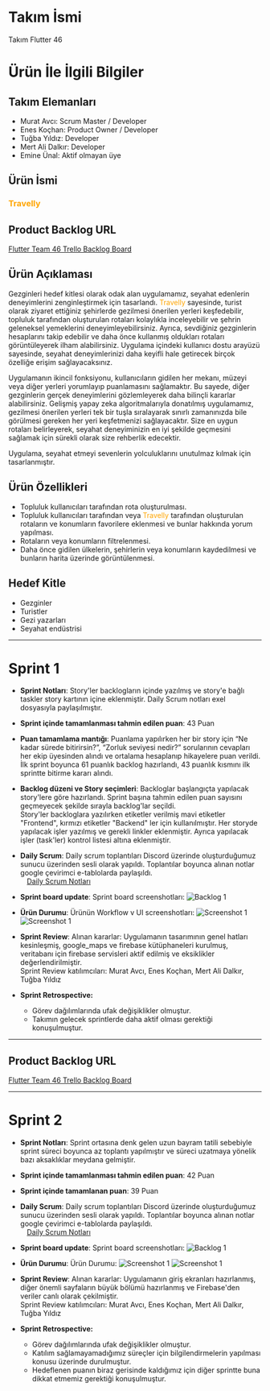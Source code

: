# **Takım İsmi**

Takım Flutter 46

# Ürün İle İlgili Bilgiler

## Takım Elemanları
- Murat Avcı: Scrum Master / Developer
- Enes Koçhan: Product Owner / Developer
- Tuğba Yıldız: Developer
- Mert Ali Dalkır: Developer
- Emine Ünal: Aktif olmayan üye

## Ürün İsmi

### <font color=orange> Travelly </font>

## Product Backlog URL

[Flutter Team 46 Trello Backlog Board](https://trello.com/invite/b/LYhHZu5h/ATTI2a04919fec9f132a7fae05afcfe79dca39429EA2/sprint-1)

## Ürün Açıklaması

Gezginleri hedef kitlesi olarak odak alan uygulamamız, seyahat edenlerin deneyimlerini zenginleştirmek için tasarlandı. <font color=orange> Travelly </font> sayesinde, turist olarak ziyaret ettiğiniz şehirlerde gezilmesi önerilen yerleri keşfedebilir, topluluk tarafından oluşturulan rotaları kolaylıkla inceleyebilir ve şehrin geleneksel yemeklerini deneyimleyebilirsiniz. Ayrıca, sevdiğiniz gezginlerin hesaplarını takip edebilir ve daha önce kullanmış oldukları rotaları görüntüleyerek ilham alabilirsiniz. Uygulama içindeki kullanıcı dostu arayüzü sayesinde, seyahat deneyimlerinizi daha keyifli hale getirecek birçok özelliğe erişim sağlayacaksınız.

Uygulamanın ikincil fonksiyonu, kullanıcıların gidilen her mekanı, müzeyi veya diğer yerleri yorumlayıp puanlamasını sağlamaktır. Bu sayede, diğer gezginlerin gerçek deneyimlerini gözlemleyerek daha bilinçli kararlar alabilirsiniz. Gelişmiş yapay zeka algoritmalarıyla donatılmış uygulamamız, gezilmesi önerilen yerleri tek bir tuşla sıralayarak sınırlı zamanınızda bile görülmesi gereken her yeri keşfetmenizi sağlayacaktır. Size en uygun rotaları belirleyerek, seyahat deneyiminizin en iyi şekilde geçmesini sağlamak için sürekli olarak size rehberlik edecektir.

Uygulama, seyahat etmeyi sevenlerin yolculuklarını unutulmaz kılmak için tasarlanmıştır.



## Ürün Özellikleri

- Topluluk kullanıcıları tarafından rota oluşturulması.
- Topluluk kullanıcıları tarafından veya  <font color=orange> Travelly </font> tarafından oluşturulan rotaların ve konumların favorilere eklenmesi ve bunlar hakkında yorum yapılması.
- Rotaların veya konumların filtrelenmesi.
- Daha önce gidilen ülkelerin, şehirlerin veya konumların kaydedilmesi ve bunların harita üzerinde görüntülenmesi.


## Hedef Kitle

- Gezginler
- Turistler
- Gezi yazarları
- Seyahat endüstrisi


---

# Sprint 1

- **Sprint Notları**: Story'ler backlogların içinde yazılmış ve story'e bağlı taskler story kartının içine eklenmiştir. Daily Scrum notları exel dosyasıyla paylaşılmıştır.

- **Sprint içinde tamamlanması tahmin edilen puan**: 43 Puan


- **Puan tamamlama mantığı**: Puanlama yapılırken her bir story için “Ne kadar sürede bitirirsin?”, “Zorluk seviyesi nedir?” sorularının cevapları her ekip üyesinden alındı ve ortalama hesaplanıp hikayelere puan verildi. <br> İlk sprint boyunca 61 puanlık backlog hazırlandı, 43 puanlık kısmını ilk sprintte bitirme kararı alındı.</br>

- **Backlog düzeni ve Story seçimleri**: Backloglar başlangıçta yapılacak story'lere göre hazırlandı. Sprint başına tahmin edilen puan sayısını geçmeyecek şekilde sırayla backlog'lar seçildi.<br>Story'ler backloglara yazılırken etiketler verilmiş mavi etiketler "Frontend", kırmızı etiketler "Backend" ler için kullanılmıştır.  Her storyde yapılacak işler yazılmış ve gerekli linkler eklenmiştir. Ayrıca yapılacak işler (task'ler) kontrol listesi altına eklenmiştir.</br>



- **Daily Scrum**: Daily scrum toplantıları Discord üzerinde oluşturduğumuz sunucu üzerinden sesli olarak yapıldı. Toplantılar boyunca alınan notlar google çevirimci e-tablolarda paylaşıldı.
<br><img src="readmeDocument/sheets.png" width="9"> [Daily Scrum Notları](https://docs.google.com/spreadsheets/d/155HReb46n69204VOSWxT96abclGTPvVfpnWJdaWamCo/edit?usp=sharing)</br>


- **Sprint board update**: Sprint board screenshotları: 
![Backlog 1](readmeDocument/sprint1_3.jpg) 


- **Ürün Durumu**: Ürünün Workflow v UI screenshotları:
  ![Screenshot 1](readmeDocument/sprint1_2.jpg)
  ![Screenshot 1](readmeDocument/sprint1_1.jpg)
  
- **Sprint Review**: 
Alınan kararlar: Uygulamanın tasarımının genel hatları kesinleşmiş, google_maps ve firebase kütüphaneleri kurulmuş, veritabanı için firebase servisleri aktif edilmiş ve eksiklikler değerlendirilmiştir. <br> Sprint Review katılımcıları: Murat Avcı, Enes Koçhan, Mert Ali Dalkır, Tuğba Yıldız

- **Sprint Retrospective:**
  - Görev dağılımlarında ufak değişiklikler olmuştur.
  - Takımın gelecek sprintlerde daha aktif olması gerektiği konuşulmuştur.


---

## Product Backlog URL

[Flutter Team 46 Trello Backlog Board](https://trello.com/invite/b/LYhHZu5h/ATTI2a04919fec9f132a7fae05afcfe79dca39429EA2/sprint-1)

---

# Sprint 2

- **Sprint Notları**: Sprint ortasına denk gelen uzun bayram tatili sebebiyle sprint süreci boyunca az toplantı yapılmıştır ve süreci uzatmaya yönelik bazı aksaklıklar meydana gelmiştir.

- **Sprint içinde tamamlanması tahmin edilen puan**: 42 Puan
- **Sprint içinde tamamlanan puan**: 39 Puan

-  **Daily Scrum**: Daily scrum toplantıları Discord üzerinde oluşturduğumuz sunucu üzerinden sesli olarak yapıldı. Toplantılar boyunca alınan notlar google çevirimci e-tablolarda paylaşıldı.
<br><img src="readmeDocument/sheets.png" width="9"> [Daily Scrum Notları](https://docs.google.com/spreadsheets/d/155HReb46n69204VOSWxT96abclGTPvVfpnWJdaWamCo/edit?usp=sharing)</br>

- **Sprint board update**: Sprint board screenshotları: 
![Backlog 1](readmeDocument/sprint1_3.jpg)

- **Ürün Durumu**: Ürün Durumu:
  ![Screenshot 1](readmeDocument/sprint1_2.jpg)
  ![Screenshot 1](readmeDocument/sprint1_1.jpg)
  
- **Sprint Review**: 
Alınan kararlar: Uygulamanın giriş ekranları hazırlanmış, diğer önemli sayfaların büyük bölümü hazırlanmış ve Firebase'den veriler canlı olarak çekilmiştir.  <br> Sprint Review katılımcıları: Murat Avcı, Enes Koçhan, Mert Ali Dalkır, Tuğba Yıldız

- **Sprint Retrospective:**
  - Görev dağılımlarında ufak değişiklikler olmuştur.
  - Katılım sağlamayamadığımız süreçler için bilgilendirmelerin yapılması konusu üzerinde durulmuştur.
  - Hedeflenen puanın biraz gerisinde kaldığımız için diğer sprintte buna dikkat etmemiz gerektiği konuşulmuştur.
